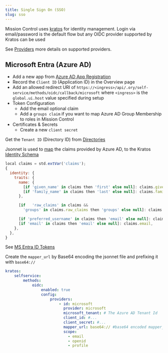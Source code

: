 ```yaml
---
title: Single Sign On (SSO)
slug: sso
---
```


Mission Control uses [kratos](https://www.ory.sh/kratos/) for identity management. Login via email/password is the default flow but any OIDC provider supported by Kratos can be used

See [Providers](https://www.ory.sh/docs/kratos/social-signin/overview) more details on supported providers.

## Microsoft Entra (Azure AD)


<Step step={1} name="Create a new Azure Entra App Registration">


* Add a new app from [Azure AD App Registration](https://portal.azure.com/#view/Microsoft_AAD_IAM/ActiveDirectoryMenuBlade/~/RegisteredApps)
* Record the `Client ID` (Application ID) in the Overview page
* Add an allowed redirect URI of `https://<ingress>/api/.ory/self-service/methods/oidc/callback/microsoft` where `<ingress>` is the `global.ui.host` value specified during setup
* Token Configuration
  * Add the email optional claim
  * Add a `groups claim` if you want to map Azure AD Group Membership to roles in Mission Control
* Certificates & Secrets
  * Create a new `client secret`

</Step>

<Step step={2} name="Get The Tenant ID">

Get the `Tenant ID` (Directory ID) from [Directories](https://portal.azure.com/#settings/directory)
</Step>

<Step step={3} name="Create a JSONNET claims mapper">

Jsonnet is used to [map](https://www.ory.sh/docs/kratos/social-signin/data-mapping) the claims provided by Azure AD, to the Kratos [Identity Schema](https://github.com/flanksource/mission-control-chart/blob/main/chart/files/kratos-identity-schema.json)

```javascript
local claims = std.extVar('claims');
{
  identity: {
    traits: {
      name: {
        [if 'given_name' in claims then 'first' else null]: claims.given_name,
        [if 'family_name' in claims then 'last' else null]: claims.family_name,
      },

      [if   'raw_claims' in claims &&
        'groups' in claims.raw_claims then 'groups' else null]: claims.raw_claims.groups,

      [if 'preferred_username' in claims then 'email' else null]: claims.preferred_username,
      [if 'email' in claims then 'email' else null]: claims.email,
    },
  },
}
```

See [MS Entra ID Tokens](https://learn.microsoft.com/en-us/entra/identity-platform/id-token-claims-reference)
</Step>

<Step step={4} name="Update the helm values">

Create the `mapper_url` by Base64 encoding the jsonnet file and prefixing it with `base64://`

```yaml title="values.yaml"
kratos:
    selfservice:
        methods:
            oidc:
                enabled: true
                config:
                    providers:
                        - id: microsoft
                          provider: microsoft
                          microsoft_tenant: # The Azure AD Tenant Id
                          client_id: #...
                          client_secret: #...
                          mapper_url: base64:// #base64 encoded mapper_url
                          scope:
                            - email
                            - openid
                            - profile
```

</Step>

